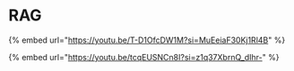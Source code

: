 # RAG

{% embed url="https://youtu.be/T-D1OfcDW1M?si=MuEeiaF30Kj1Rl4B" %}

{% embed url="https://youtu.be/tcqEUSNCn8I?si=z1q37XbrnQ_dIhr-" %}

